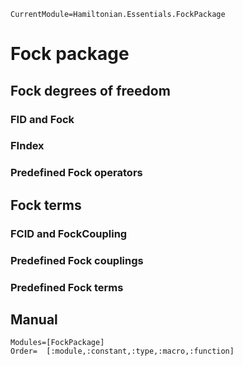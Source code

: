 ```@meta
CurrentModule=Hamiltonian.Essentials.FockPackage
```

# Fock package

## Fock degrees of freedom

### FID and Fock

### FIndex

### Predefined Fock operators

## Fock terms

### FCID and FockCoupling

### Predefined Fock couplings

### Predefined Fock terms

## Manual

```@autodocs
Modules=[FockPackage]
Order=  [:module,:constant,:type,:macro,:function]
```
